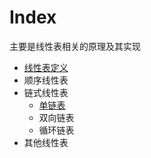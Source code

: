 # Index

主要是线性表相关的原理及其实现

- [线性表定义](introduction.md)
- 顺序线性表
- 链式线性表
    - [单链表](signal-linked-list.md)
    - 双向链表
    - 循环链表
- 其他线性表
